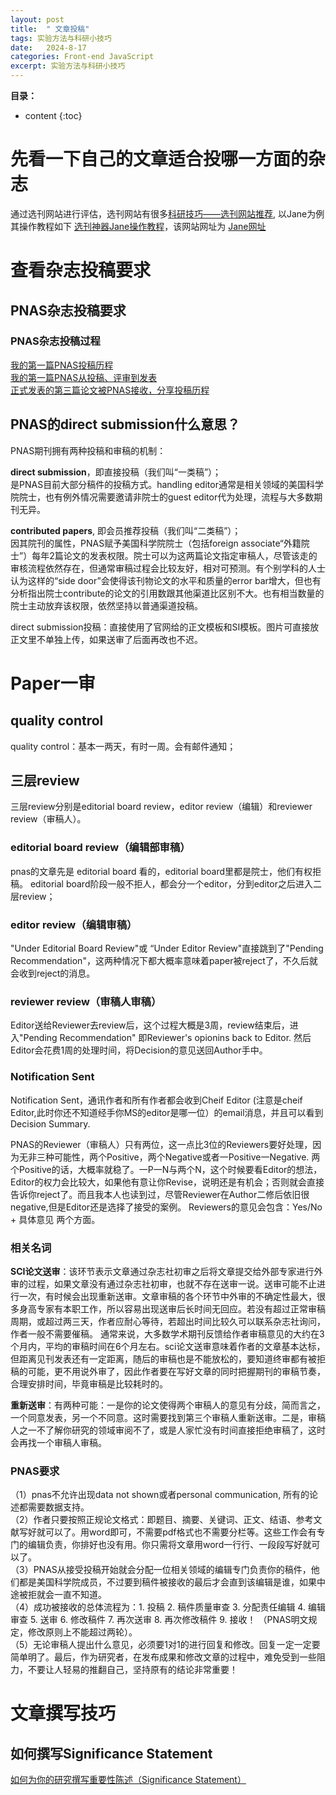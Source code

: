 ```yaml
---
layout: post
title:  " 文章投稿"
tags: 实验方法与科研小技巧
date:   2024-8-17
categories: Front-end JavaScript
excerpt: 实验方法与科研小技巧
---
```


**目录：**

* content
{:toc}



# 先看一下自己的文章适合投哪一方面的杂志

通过选刊网站进行评估，选刊网站有很多[科研技巧——选刊网站推荐](https://zhuanlan.zhihu.com/p/557947064), 以Jane为例其操作教程如下 [选刊神器Jane操作教程](https://blog.csdn.net/zzqklm001/article/details/126298553)，该网站网址为 [Jane网址](http://jane.biosemantics.org/)

# 查看杂志投稿要求

## PNAS杂志投稿要求

### PNAS杂志投稿过程

[我的第一篇PNAS投稿历程](https://zhuanlan.zhihu.com/p/639009181) <br>
[我的第一篇PNAS从投稿、评审到发表](https://zhuanlan.zhihu.com/p/504271030)<br>
[正式发表的第三篇论文被PNAS接收，分享投稿历程](https://zhuanlan.zhihu.com/p/552812866)
## PNAS的direct submission什么意思？

PNAS期刊拥有两种投稿和审稿的机制：

**direct submission**，即直接投稿（我们叫“一类稿”）；<br>
是PNAS目前大部分稿件的投稿方式。handling editor通常是相关领域的美国科学院院士，也有例外情况需要邀请非院士的guest editor代为处理，流程与大多数期刊无异。<br>

**contributed papers**, 即会员推荐投稿（我们叫“二类稿”）；<br>
因其院刊的属性，PNAS赋予美国科学院院士（包括foreign associate“外籍院士”）每年2篇论文的发表权限。院士可以为这两篇论文指定审稿人，尽管该走的审核流程依然存在，但通常审稿过程会比较友好，相对可预测。有个别学科的人士认为这样的“side door”会使得该刊物论文的水平和质量的error bar增大，但也有分析指出院士contribute的论文的引用数跟其他渠道比区别不大。也有相当数量的院士主动放弃该权限，依然坚持以普通渠道投稿。<br>

direct submission投稿：直接使用了官网给的正文模板和SI模板。图片可直接放正文里不单独上传，如果送审了后面再改也不迟。<br>

# Paper一审

## quality control
quality control：基本一两天，有时一周。会有邮件通知；

## 三层review

三层review分别是editorial board review，editor review（编辑）和reviewer review（审稿人）。

### editorial board review（编辑部审稿）
pnas的文章先是 editorial board 看的，editorial board里都是院士，他们有权拒稿。
editorial board阶段一般不拒人，都会分一个editor，分到editor之后进入二层review；

### editor review（编辑审稿）

"Under Editorial Board Review"或 “Under Editor Review"直接跳到了"Pending Recommendation"，这两种情况下都大概率意味着paper被reject了，不久后就会收到reject的消息。

### reviewer review（审稿人审稿）
Editor送给Reviewer去review后，这个过程大概是3周，review结束后，进入"Pending Recommendation" 即Reviewer's opionins back to Editor. 然后Editor会花费1周的处理时间，将Decision的意见送回Author手中。

### Notification Sent

Notification Sent，通讯作者和所有作者都会收到Cheif Editor (注意是cheif Editor,此时你还不知道经手你MS的editor是哪一位）的email消息，并且可以看到Decision Summary.

PNAS的Reviewer（审稿人）只有两位，这一点比3位的Reviewers要好处理，因为无非三种可能性，两个Positive，两个Negative或者一Positive一Negative. 两个Positive的话，大概率就稳了。一P一N与两个N，这个时候要看Editor的想法，Editor的权力会比较大，如果他有意让你Revise，说明还是有机会；否则就会直接告诉你reject了。而且我本人也读到过，尽管Reviewer在Author二修后依旧很negative,但是Editor还是选择了接受的案例。
Reviewers的意见会包含：Yes/No + 具体意见 两个方面。

### 相关名词
**SCI论文送审**：该环节表示文章通过杂志社初审之后将文章提交给外部专家进行外审的过程，如果文章没有通过杂志社初审，也就不存在送审一说。送审可能不止进行一次，有时候会出现重新送审。文章审稿的各个环节中外审的不确定性最大，很多身高专家有本职工作，所以容易出现送审后长时间无回应。若没有超过正常审稿周期，或超过两三天，作者应耐心等待，若超出时间比较久可以联系杂志社询问，作者一般不需要催稿。
通常来说，大多数学术期刊反馈给作者审稿意见的大约在3个月内，平均的审稿时间在6个月左右。sci论文送审意味着作者的文章基本达标，但距离见刊发表还有一定距离，随后的审稿也是不能放松的，要知道终审都有被拒稿的可能，更不用说外审了，因此作者要在写好文章的同时把握期刊的审稿节奏，合理安排时间，毕竟审稿是比较耗时的。




**重新送审**：有两种可能：一是你的论文使得两个审稿人的意见有分歧，简而言之，一个同意发表，另一个不同意。这时需要找到第三个审稿人重新送审。二是，审稿人之一不了解你研究的领域审阅不了，或是人家忙没有时间直接拒绝审稿了，这时会再找一个审稿人审稿。

### PNAS要求
（1）pnas不允许出现data not shown或者personal communication, 所有的论述都需要数据支持。<br>
（2）作者只要按照正规论文格式：即题目、摘要、关键词、正文、结语、参考文献写好就可以了。用word即可，不需要pdf格式也不需要分栏等。这些工作会有专门的编辑负责，你排好也没有用。你只需将文章用word一行行、一段段写好就可以了。<br>
（3）PNAS从接受投稿开始就会分配一位相关领域的编辑专门负责你的稿件，他们都是美国科学院成员，不过要到稿件被接收的最后才会直到该编辑是谁，如果中途被拒就会一直不知道。<br>
（4）成功被接收的总体流程为：1. 投稿 2. 稿件质量审查 3. 分配责任编辑 4. 编辑审查 5. 送审 6. 修改稿件 7. 再次送审 8. 再次修改稿件 9. 接收！ （PNAS明文规定，修改原则上不能超过两轮）。<br>
（5）无论审稿人提出什么意见，必须要1对1的进行回复和修改。回复一定一定要简单明了。最后，作为研究者，在发布成果和修改文章的过程中，难免受到一些阻力，不要让人轻易的推翻自己，坚持原有的结论非常重要！<br>

# 文章撰写技巧

## 如何撰写Significance Statement

[如何为你的研究撰写重要性陈述（Significance Statement）](https://www.aje.cn/arc/how-to-write-a-significance-statement/)
